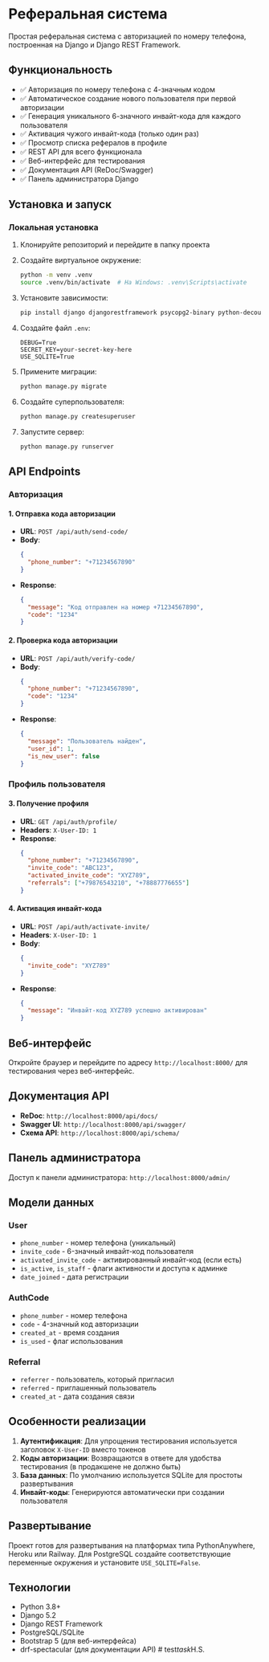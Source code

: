 ﻿# Реферальная система

Простая реферальная система с авторизацией по номеру телефона, построенная на Django и Django REST Framework.

## Функциональность

- ✅ Авторизация по номеру телефона с 4-значным кодом
- ✅ Автоматическое создание нового пользователя при первой авторизации
- ✅ Генерация уникального 6-значного инвайт-кода для каждого пользователя
- ✅ Активация чужого инвайт-кода (только один раз)
- ✅ Просмотр списка рефералов в профиле
- ✅ REST API для всего функционала
- ✅ Веб-интерфейс для тестирования
- ✅ Документация API (ReDoc/Swagger)
- ✅ Панель администратора Django

## Установка и запуск

### Локальная установка

1. Клонируйте репозиторий и перейдите в папку проекта
2. Создайте виртуальное окружение:
   ```bash
   python -m venv .venv
   source .venv/bin/activate  # На Windows: .venv\Scripts\activate
   ```

3. Установите зависимости:
   ```bash
   pip install django djangorestframework psycopg2-binary python-decouple drf-spectacular django-cors-headers
   ```

4. Создайте файл `.env`:
   ```
   DEBUG=True
   SECRET_KEY=your-secret-key-here
   USE_SQLITE=True
   ```

5. Примените миграции:
   ```bash
   python manage.py migrate
   ```

6. Создайте суперпользователя:
   ```bash
   python manage.py createsuperuser
   ```

7. Запустите сервер:
   ```bash
   python manage.py runserver
   ```

## API Endpoints

### Авторизация

#### 1. Отправка кода авторизации
- **URL**: `POST /api/auth/send-code/`
- **Body**:
  ```json
  {
    "phone_number": "+71234567890"
  }
  ```
- **Response**:
  ```json
  {
    "message": "Код отправлен на номер +71234567890",
    "code": "1234"
  }
  ```

#### 2. Проверка кода авторизации
- **URL**: `POST /api/auth/verify-code/`
- **Body**:
  ```json
  {
    "phone_number": "+71234567890",
    "code": "1234"
  }
  ```
- **Response**:
  ```json
  {
    "message": "Пользователь найден",
    "user_id": 1,
    "is_new_user": false
  }
  ```

### Профиль пользователя

#### 3. Получение профиля
- **URL**: `GET /api/auth/profile/`
- **Headers**: `X-User-ID: 1`
- **Response**:
  ```json
  {
    "phone_number": "+71234567890",
    "invite_code": "ABC123",
    "activated_invite_code": "XYZ789",
    "referrals": ["+79876543210", "+78887776655"]
  }
  ```

#### 4. Активация инвайт-кода
- **URL**: `POST /api/auth/activate-invite/`
- **Headers**: `X-User-ID: 1`
- **Body**:
  ```json
  {
    "invite_code": "XYZ789"
  }
  ```
- **Response**:
  ```json
  {
    "message": "Инвайт-код XYZ789 успешно активирован"
  }
  ```

## Веб-интерфейс

Откройте браузер и перейдите по адресу `http://localhost:8000/` для тестирования через веб-интерфейс.

## Документация API

- **ReDoc**: `http://localhost:8000/api/docs/`
- **Swagger UI**: `http://localhost:8000/api/swagger/`
- **Схема API**: `http://localhost:8000/api/schema/`

## Панель администратора

Доступ к панели администратора: `http://localhost:8000/admin/`

## Модели данных

### User
- `phone_number` - номер телефона (уникальный)
- `invite_code` - 6-значный инвайт-код пользователя
- `activated_invite_code` - активированный инвайт-код (если есть)
- `is_active`, `is_staff` - флаги активности и доступа к админке
- `date_joined` - дата регистрации

### AuthCode
- `phone_number` - номер телефона
- `code` - 4-значный код авторизации
- `created_at` - время создания
- `is_used` - флаг использования

### Referral
- `referrer` - пользователь, который пригласил
- `referred` - приглашенный пользователь
- `created_at` - дата создания связи

## Особенности реализации

1. **Аутентификация**: Для упрощения тестирования используется заголовок `X-User-ID` вместо токенов
2. **Коды авторизации**: Возвращаются в ответе для удобства тестирования (в продакшене не должно быть)
3. **База данных**: По умолчанию используется SQLite для простоты развертывания
4. **Инвайт-коды**: Генерируются автоматически при создании пользователя

## Развертывание

Проект готов для развертывания на платформах типа PythonAnywhere, Heroku или Railway. Для PostgreSQL создайте соответствующие переменные окружения и установите `USE_SQLITE=False`.

## Технологии

- Python 3.8+
- Django 5.2
- Django REST Framework
- PostgreSQL/SQLite
- Bootstrap 5 (для веб-интерфейса)
- drf-spectacular (для документации API)
#   t e s t _ t a s k _ H . S . 
 
 